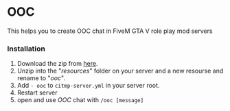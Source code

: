 # OOC
This helps you to create OOC chat in FiveM GTA V role play mod servers
### Installation
1. Download the zip from [here](https://github.com/sonu07-star/OOC/archive/master.zip).
2. Unzip into the "_resources_" folder on your server and a new resourse and rename to "_ooc_".
3. Add `- ooc` to `citmp-server.yml` in your server root.
4. Restart server
5. open and use _OOC_ chat with `/ooc [message]`
